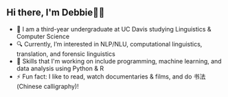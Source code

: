 ## Hi there, I'm Debbie👋🏾

- 🔭 I am a third-year undergraduate at UC Davis studying Linguistics & Computer Science
- 🔍 Currently, I’m interested in NLP/NLU, computational linguistics, translation, and forensic linguistics
- 🌱 Skills that I'm working on include programming, machine learning, and data analysis using Python & R 
- ⚡ Fun fact: I like to read, watch documentaries & films, and do 书法 (Chinese calligraphy)!
